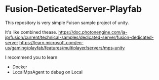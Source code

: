 # Fusion-DeticatedServer-Playfab

This repository is very simple Fuison sample project of unity. 

It's like combined thease.
https://doc.photonengine.com/ja-jp/fusion/current/technical-samples/dedicated-server/fusion-dedicated-server
https://learn.microsoft.com/en-us/gaming/playfab/features/multiplayer/servers/mps-unity

I recommend you to learn
* Docker
* LocalMpsAgent to debug on Local
